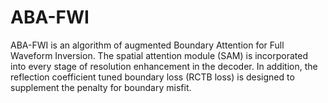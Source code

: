 # ABA-FWI
ABA-FWI is an algorithm of augmented Boundary Attention for Full Waveform Inversion.  The spatial attention module (SAM) is incorporated into every stage of resolution enhancement in the decoder.  In addition, the reflection coefficient tuned boundary loss (RCTB loss) is designed to supplement the penalty for boundary misfit.  

